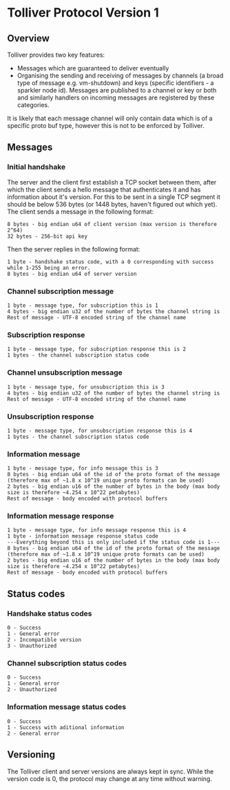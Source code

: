 # Tolliver Protocol Version 1

## Overview

Tolliver provides two key features:
- Messages which are guaranteed to deliver eventually
- Organising the sending and receiving of messages by channels (a broad type of message e.g. vm-shutdown) and keys (specific identifiers - a sparkler node id). Messages are published to a channel or key or both and similarly handlers on incoming messages are registered by these categories.

It is likely that each message channel will only contain data which is of a specific proto buf type, however this is not to be enforced by Tolliver.

## Messages

### Initial handshake

The server and the client first establish a TCP socket between them, after which the client sends a hello message that authenticates it and has information about it's version. For this to be sent in a single TCP segment it should be below 536 bytes (or 1448 bytes, haven't figured out which yet). The client sends a message in the following format:

<!-- Is there any problem with the handshake being over multiple TCP/TLS segments? -->
<!---->
<!-- Given we are using TLS forgo API key and send the client UUID in the handshake? -->
<!-- Also add the subscriptions that are wanted -->

```
8 bytes - big endian u64 of client version (max version is therefore 2^64)
32 bytes - 256-bit api key
```

Then the server replies in the following format:

<!-- Again include server UUID -->

```
1 byte - handshake status code, with a 0 corresponding with success while 1-255 being an error.
8 bytes - big endian u64 of server version
```

### Channel subscription message

```
1 byte - message type, for subscription this is 1
4 bytes - big endian u32 of the number of bytes the channel string is
Rest of message - UTF-8 encoded string of the channel name
```

<!-- Potentially include the channel name in the acknowledgement in the case that a client tried to subscribe to multiple channels. -->
### Subscription response

```
1 byte - message type, for subscription response this is 2
1 bytes - the channel subscription status code
```

### Channel unsubscription message

```
1 byte - message type, for unsubscription this is 3
4 bytes - big endian u32 of the number of bytes the channel string is
Rest of message - UTF-8 encoded string of the channel name
```

### Unsubscription response

```
1 byte - message type, for unsubscription response this is 4
1 bytes - the channel subscription status code
```

<!-- Add in messages for subscription to all messages with a given key and a message and key packet. -->

### Information message

<!-- Remove the proto format id and add a message identifier? -->

```
1 byte - message type, for info message this is 3
8 bytes - big endian u64 of the id of the proto format of the message (therefore max of ~1.8 x 10^19 unique proto formats can be used)
2 bytes - big endian u16 of the number of bytes in the body (max body size is therefore ~4.254 x 10^22 petabytes)
Rest of message - body encoded with protocol buffers
```

### Information message response

```
1 byte - message type, for info message response this is 4
1 byte - information message response status code
---Everything beyond this is only included if the status code is 1---
8 bytes - big endian u64 of the id of the proto format of the message (therefore max of ~1.8 x 10^19 unique proto formats can be used)
2 bytes - big endian u16 of the number of bytes in the body (max body size is therefore ~4.254 x 10^22 petabytes)
Rest of message - body encoded with protocol buffers
```

## Status codes

### Handshake status codes

```
0 - Success
1 - General error
2 - Incompatible version
3 - Unauthorized
```

### Channel subscription status codes

```
0 - Success
1 - General error
2 - Unauthorized
```

### Information message status codes
```
0 - Success
1 - Success with aditional information
2 - General error
```

## Versioning

The Tolliver client and server versions are always kept in sync. While the version code is 0, the protocol may change at any time without warning.
